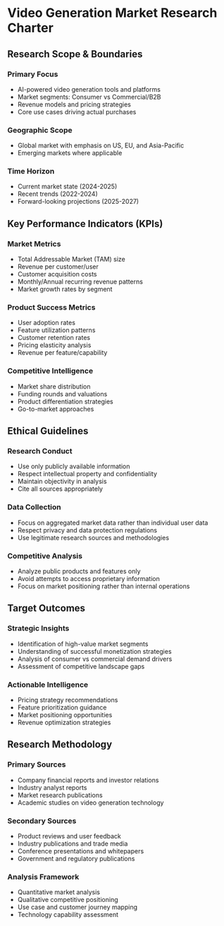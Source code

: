 # Video Generation Market Research Charter

## Research Scope & Boundaries

### Primary Focus
- AI-powered video generation tools and platforms
- Market segments: Consumer vs Commercial/B2B
- Revenue models and pricing strategies
- Core use cases driving actual purchases

### Geographic Scope
- Global market with emphasis on US, EU, and Asia-Pacific
- Emerging markets where applicable

### Time Horizon
- Current market state (2024-2025)
- Recent trends (2022-2024)
- Forward-looking projections (2025-2027)

## Key Performance Indicators (KPIs)

### Market Metrics
- Total Addressable Market (TAM) size
- Revenue per customer/user
- Customer acquisition costs
- Monthly/Annual recurring revenue patterns
- Market growth rates by segment

### Product Success Metrics
- User adoption rates
- Feature utilization patterns
- Customer retention rates
- Pricing elasticity analysis
- Revenue per feature/capability

### Competitive Intelligence
- Market share distribution
- Funding rounds and valuations
- Product differentiation strategies
- Go-to-market approaches

## Ethical Guidelines

### Research Conduct
- Use only publicly available information
- Respect intellectual property and confidentiality
- Maintain objectivity in analysis
- Cite all sources appropriately

### Data Collection
- Focus on aggregated market data rather than individual user data
- Respect privacy and data protection regulations
- Use legitimate research sources and methodologies

### Competitive Analysis
- Analyze public products and features only
- Avoid attempts to access proprietary information
- Focus on market positioning rather than internal operations

## Target Outcomes

### Strategic Insights
- Identification of high-value market segments
- Understanding of successful monetization strategies
- Analysis of consumer vs commercial demand drivers
- Assessment of competitive landscape gaps

### Actionable Intelligence
- Pricing strategy recommendations
- Feature prioritization guidance
- Market positioning opportunities
- Revenue optimization strategies

## Research Methodology

### Primary Sources
- Company financial reports and investor relations
- Industry analyst reports
- Market research publications
- Academic studies on video generation technology

### Secondary Sources
- Product reviews and user feedback
- Industry publications and trade media
- Conference presentations and whitepapers
- Government and regulatory publications

### Analysis Framework
- Quantitative market analysis
- Qualitative competitive positioning
- Use case and customer journey mapping
- Technology capability assessment